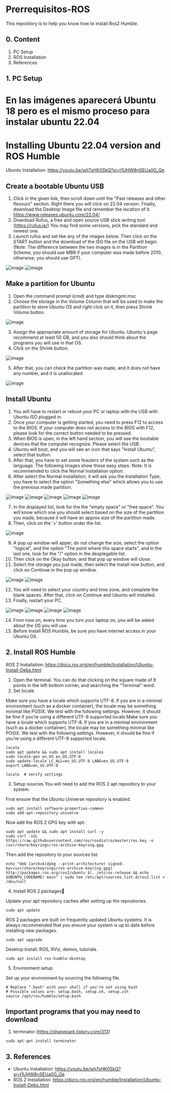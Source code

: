 # Prerrequisitos-ROS

This repository is to help you know how to install Ros2 Humble.

## 0. Content
  1. PC Setup
  2. ROS Installation
  3. References

## 1.  PC Setup
# En las imágenes aparecerá Ubuntu 18 pero es el mismo proceso para instalar ubuntu 22.04
# Installing Ubuntu 22.04 version and ROS Humble
Ubuntu Installation: https://youtu.be/wIj7sHK0SkQ?si=t1UHW8nSEUa0G_Qe
## Create a bootable Ubuntu USB
  1. Click in the given link, then scroll down until the "Past releases and other flavours" section. Right there you will click on 22.04 version. Finally, download the Desktop Image file and remember the location of it. 
https://www.releases.ubuntu.com/22.04/
  2. Download Rufus, a free and open source USB stick writing tool. (https://rufus.ie/) You may find some versions, pick the standard and newest one. 
  3. Launch rufus and set like any of the images below. Then click on the START button and the download of the ISO file on the USB will begin. (Note: The difference between the two images is in the Partition Scheme, you should use MBR if your computer was made before 2010, otherwise, you should use GPT).

![image](https://github.com/nabihandres/COOP_tutorials/assets/108648272/89aa84a6-6d8d-451e-aa93-6c72e06750a3)
![image](https://github.com/nabihandres/COOP_tutorials/assets/108648272/7f5820c3-c36b-4e42-9c8f-8913e0cbfa57)

## Make a partition for Ubuntu

  1. Open the command prompt (cmd) and type diskmgmt.msc
  2. Choose the storage in the Volume Column that will be used to make the partition to store Ubuntu OS and right click on it, then press Shrink Volume button.

![image](https://github.com/nabihandres/COOP_tutorials/assets/108648272/956ce598-ac76-4d38-8d21-098b2da3f045)

  3. Assign the appropriate amount of storage for Ubuntu. Ubuntu's page recommend at least 50 GB, and you also should think about the programs you will use in that OS.
  4. Click on the Shrink button.

![image](https://github.com/nabihandres/COOP_tutorials/assets/108648272/04456856-4302-4b49-939c-71cc0026ec57)

  5. After that, you can check the partition was made, and it does not have any number, and it is unallocated.

![image](https://github.com/nabihandres/COOP_tutorials/assets/108648272/5a0a0dce-5b34-41fc-b859-cfb4796c5acf)

## Install Ubuntu

  1. You will have to restart or reboot your PC or laptop with the USB with Ubuntu ISO plugged in.
  2. Once your computer is getting started, you need to press F12 to access to the BIOS. If your computer does not access to the BIOS with F12, please look for the correct button needed to be pressed.
  3. When BIOS is open, in the left hand section, you will see the bootable devices that the computer recognize. Please select the USB.
  4. Ubuntu will boot, and you will see an icon that says "Install Ubuntu", select that button.
  5. After that, you have to set some feauters of the system such as the language. The following images show those easy steps. Note: It is recommended to click the Normal Installation option. 
  6. After select the Normal installation, it will ask you the Installation Type, you have to select the option "Something else" which allows you to use the previous made partition.

 ![image](https://github.com/nabihandres/COOP_tutorials/assets/108648272/7b428f2a-faef-4e39-8fec-9f1bd917e3e7)
 ![image](https://github.com/nabihandres/COOP_tutorials/assets/108648272/39f8488c-4d70-40c2-a2dd-697ab4590663)
 ![image](https://github.com/nabihandres/COOP_tutorials/assets/108648272/60e522ef-39a2-4e80-8a91-0e25857af08c)
 ![image](https://github.com/nabihandres/COOP_tutorials/assets/108648272/4f492d9a-614e-41e5-9d9b-73fe0343f062)
 ![image](https://github.com/nabihandres/COOP_tutorials/assets/108648272/d500b291-e718-4139-9322-49d01a1cd6af)

  7. In the displayed list, look for the the "empty space" or "free space". You will know which one you should select based on the size of the partition you made, because it will have an approx size of the partition made.
  8. Then, click on the ‘+’ button under the list.

![image](https://github.com/nabihandres/COOP_tutorials/assets/108648272/324006e9-0fe5-4d1d-92ec-506a2cd995c7)

  9. A pop up window will apper, do not change the size, select the option "logical", and the option "The point where this space starts", and in the last one, look for the "/" option in the desplegable list.
  10. Then click on the Okay button, and that pop up window will close.
  11. Select the storage you just made, then select the Install now button, and click on Continue in the pop up window. 

![image](https://github.com/nabihandres/COOP_tutorials/assets/108648272/15d7052f-0290-4cc3-9fe6-b40c3906c357)
![image](https://github.com/nabihandres/COOP_tutorials/assets/108648272/44e64665-8e57-4628-9c6e-13e56b46daa2)

  12. You will need to select your country and time zone, and complete the blank spaces. After that, click on Continue and Ubuntu will installed.
  13. Finally, restart your PC.

![image](https://github.com/nabihandres/COOP_tutorials/assets/108648272/c73d0504-c1fd-4479-95b1-e7c1b463dc31)
![image](https://github.com/nabihandres/COOP_tutorials/assets/108648272/e1a7020b-c3f4-4faa-8d28-a985665d1a51)
![image](https://github.com/nabihandres/COOP_tutorials/assets/108648272/85f9c9d7-a6ff-4b8d-9dfb-e14e7fd383d2)
![image](https://github.com/nabihandres/COOP_tutorials/assets/108648272/8ed751a0-ef61-40cb-8d5a-b27586ae1b77)

  14. From now on, every time you turn your laptop on, you will be asked about the OS you will use.
  15. Before install ROS Humble, be sure you have internet access in your Ubuntu OS.

## 2. Install ROS Humble
  ROS 2 Installation: https://docs.ros.org/en/humble/Installation/Ubuntu-Install-Debs.html
  1. Open the terminal. You can do that clicking on the square made of 9 points in the left-bottom corner, and searching the "Terminal" word.
  2. Set locale
     
Make sure you have a locale which supports UTF-8. If you are in a minimal environment (such as a docker container), the locale may be something minimal like POSIX. We test with the following settings. However, it should be fine if you’re using a different UTF-8 supported locale.Make sure you have a locale which supports UTF-8. If you are in a minimal environment (such as a docker container), the locale may be something minimal like POSIX. We test with the following settings. However, it should be fine if you’re using a different UTF-8 supported locale.
  
    locate
    sudo apt update && sudo apt install locales
    sudo locale-gen en_US en_US.UTF-8
    sudo update-locale LC_ALL=en_US.UTF-8 LANG=en_US.UTF-8
    export LANG=en_US.UTF-8
    
    locale  # verify settings
  3. Setup sources
You will need to add the ROS 2 apt repository to your system.

First ensure that the Ubuntu Universe repository is enabled.
     
    sudo apt install software-properties-common
    sudo add-apt-repository universe
Now add the ROS 2 GPG key with apt.

    sudo apt update && sudo apt install curl -y
    sudo curl -sSL https://raw.githubusercontent.com/ros/rosdistro/master/ros.key -o /usr/share/keyrings/ros-archive-keyring.gpg

Then add the repository to your sources list.

    echo "deb [arch=$(dpkg --print-architecture) signed-by=/usr/share/keyrings/ros-archive-keyring.gpg] http://packages.ros.org/ros2/ubuntu $(. /etc/os-release && echo $UBUNTU_CODENAME) main" | sudo tee /etc/apt/sources.list.d/ros2.list > /dev/null
  4. Install ROS 2 packages

Update your apt repository caches after setting up the repositories.

    sudo apt update

ROS 2 packages are built on frequently updated Ubuntu systems. It is always recommended that you ensure your system is up to date before installing new packages.

    sudo apt upgrade

Desktop Install: ROS, RViz, demos, tutorials.

    sudo apt install ros-humble-desktop

  5. Environment setup

Set up your environment by sourcing the following file.

    # Replace ".bash" with your shell if you're not using bash
    # Possible values are: setup.bash, setup.sh, setup.zsh
    source /opt/ros/humble/setup.bash


## Important programs that you may need to download

  1. terminator (https://shanepark.tistory.com/313)

    sudo apt-get install terminator
## 3. References
- Ubuntu Installation: https://youtu.be/wIj7sHK0SkQ?si=t1UHW8nSEUa0G_Qe
- ROS 2 Installation: https://docs.ros.org/en/humble/Installation/Ubuntu-Install-Debs.html


